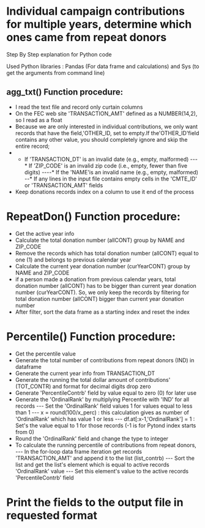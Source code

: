 #  Individual campaign contributions for multiple years, determine which ones came from repeat donors



Step By Step explanation for Python code

Used Python libraries : Pandas (For data frame and calculations) and Sys (to get the arguments from command line)



## agg_txt() Function procedure:
- I read the text file and record only curtain columns      
- On the FEC web site 'TRANSACTION_AMT' defined as a NUMBER(14,2), so I read as a float
- Because we are only interested in individual contributions, we only want records that have the field,'OTHER_ID, set to empty.If the'OTHER_ID'field contains any other value, you should completely ignore and skip the entire record;
- - If 'TRANSACTION_DT' is an invalid date (e.g., empty, malformed)
---* If 'ZIP_CODE' is an invalid zip code (i.e., empty, fewer than five digits)
----* If the 'NAME'is an invalid name (e.g., empty, malformed)
--* If any lines in the input file contains empty cells in the 'CMTE_ID' or 'TRANSACTION_AMT' fields	
- Keep donations records index on a column to use it end of the process



# RepeatDon() Function procedure:
- Get the active year info
- Calculate the total donation number (allCONT) group by NAME and ZIP_CODE
- Remove the records which has total donation number (allCONT) equal to one (1) and belongs to previous calendar year 
- Calculate the current year donation number (curYearCONT) group by NAME and ZIP_CODE
- if a person made a donation from previous calendar years,  total donation number (allCONT) has to be bigger than current year donation number (curYearCONT). So, we only keep the records by filtering for total donation number (allCONT) bigger than current year donation number
- After filter, sort the data frame as a starting index and reset the index

# Percentile() Function procedure:
- Get the percentile value
- Generate the total number of contributions from repeat donors (IND) in dataframe
- Generate the current year info from  TRANSACTION_DT
- Generate the running the total dollar amount of contributions' (TOT_CONTR) and format for decimal digits drop zero
- Generate 'PercentileContrb' field by value equal to zero (0) for later use
- Generate the 'OrdinalRank' by multiplying Percentile with 'IND'  for all records 
--- Set the 'OrdinalRank' field values 1 for values equal to less than 1
--- x = round(100/x_perc)  : this calculation gives as number of 'OrdinalRank' which has value 1 or less
--- df.at[:x-1,'OrdinalRank'] = 1 : Set's the value  equal to 1 for those records (-1 is for Pytond index starts from 0)
- Round the 'OrdinalRank' field and change the type to integer
- To calculate the running percentile of contributions from repeat donors, 
--- In the for-loop data frame iteration get records 'TRANSACTION_AMT' and append it to the list (list_contrb)
--- Sort the list and get the list's element which is equal to active records 'OrdinalRank' value
--- Set this element's value to the active records 'PercentileContrb' field

# Print the fields to the output file in requested format

